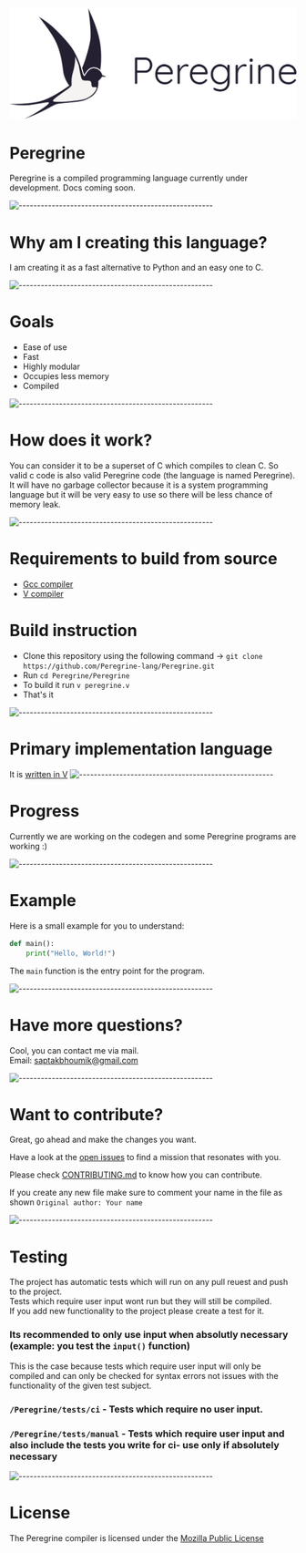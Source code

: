 
<img id="banner" src="./graphics/banner.png" style="width: 800px; align: center;"/>

# Peregrine

Peregrine is a compiled programming language currently under development. Docs coming soon.

![-----------------------------------------------------](https://raw.githubusercontent.com/andreasbm/readme/master/assets/lines/rainbow.png)

# Why am I creating this language?

I am creating it as a fast alternative to Python and an easy one to C.

![-----------------------------------------------------](https://raw.githubusercontent.com/andreasbm/readme/master/assets/lines/rainbow.png)

# Goals

- Ease of use
- Fast
- Highly modular
- Occupies less memory
- Compiled


![-----------------------------------------------------](https://raw.githubusercontent.com/andreasbm/readme/master/assets/lines/rainbow.png)

# How does it work?

You can consider it to be a superset of C which compiles to clean C. So valid c code is also valid Peregrine code (the language is named Peregrine). It will have no garbage collector because it is a system programming language but it will be very easy to use so there will be less chance of memory leak.

![-----------------------------------------------------](https://raw.githubusercontent.com/andreasbm/readme/master/assets/lines/rainbow.png)

# Requirements to build from source
 - [Gcc compiler](https://gcc.gnu.org/)
 - [V compiler](https://vlang.io)

# Build instruction
 
- Clone this repository using the following command -> `git clone https://github.com/Peregrine-lang/Peregrine.git`
- Run `cd Peregrine/Peregrine`
- To build it run `v peregrine.v`
- That's it


![-----------------------------------------------------](https://raw.githubusercontent.com/andreasbm/readme/master/assets/lines/rainbow.png)

# Primary implementation language

It is [written in V](https://vlang.io) 
![-----------------------------------------------------](https://raw.githubusercontent.com/andreasbm/readme/master/assets/lines/rainbow.png)

# Progress

Currently we are working on the codegen and some Peregrine programs are working :) 

![-----------------------------------------------------](https://raw.githubusercontent.com/andreasbm/readme/master/assets/lines/rainbow.png)

# Example

Here is a small example for you to understand:
```py
def main():
    print("Hello, World!")
```
The `main` function is the entry point for the program.

![-----------------------------------------------------](https://raw.githubusercontent.com/andreasbm/readme/master/assets/lines/rainbow.png)

# Have more questions?

Cool, you can contact me via mail.
<br> Email: saptakbhoumik@gmail.com

![-----------------------------------------------------](https://raw.githubusercontent.com/andreasbm/readme/master/assets/lines/rainbow.png)

# Want to contribute?

Great, go ahead and make the changes you want. 


Have a look at the [open issues](https://github.com/Peregrine-lang/Peregrine/issues) to find a mission that resonates with you.

Please check [CONTRIBUTING.md](https://github.com/Peregrine-lang/Peregrine/blob/main/CONTRIBUTING.md) to know how you can contribute.

If you create any new file make sure to comment your name in the file as shown   `Original author: Your name`

![-----------------------------------------------------](https://raw.githubusercontent.com/andreasbm/readme/master/assets/lines/rainbow.png)

# Testing 
The project has automatic tests which will run on any pull reuest and push to the project.   
Tests which require user input wont run but they will still be compiled.  
If you add new functionality to the project please create a test for it.  
### Its recommended to only use input when absolutly necessary (example: you test the `input()` function)
This is the case because tests which require user input will only be compiled and can only be checked for syntax errors not issues with the functionality of the given test subject.
### `/Peregrine/tests/ci` - Tests which require no user input.
### `/Peregrine/tests/manual` - Tests which require user input and also include the tests you write for ci- **use only if absolutely necessary**


![-----------------------------------------------------](https://raw.githubusercontent.com/andreasbm/readme/master/assets/lines/rainbow.png)
# License

The Peregrine compiler is licensed under the [Mozilla Public License](https://github.com/Peregrine-lang/Peregrine/blob/main/LICENSE)
